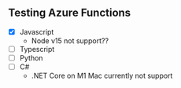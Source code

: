 ## Testing Azure Functions

- [x] Javascript
  - Node v15 not support??
- [ ] Typescript
- [ ] Python
- [ ] C#
  - .NET Core on M1 Mac currently not support

